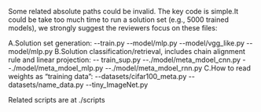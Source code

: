 Some related absolute paths could be invalid. The key code is simple.It could be take too much time to run a solution set (e.g., 5000 trained models), we strongly suggest the reviewers focus on these files:



A.Solution set generation:
--train.py
--model/mlp.py
--model/vgg_like.py
--model/mlp.py 
B.Solution classification/retrieval, includes chain alignment rule and linear projection:
-- train_sup.py
--./model/meta_mdoel_cnn.py
--./model/meta_mdoel_mlp.py
--./model/meta_mdoel_rnn.py
C.How to read weights as “training data”:
--datasets/cifar100_meta.py
--datasets/name_data.py
--tiny_ImageNet.py


Related scripts are at ./scripts